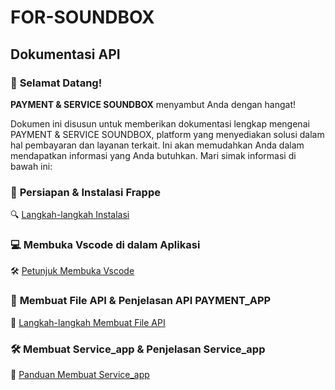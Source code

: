 # **FOR-SOUNDBOX** 

## **Dokumentasi API**

### 🎉 **Selamat Datang!**
**PAYMENT & SERVICE SOUNDBOX** menyambut Anda dengan hangat!

Dokumen ini disusun untuk memberikan dokumentasi lengkap mengenai PAYMENT & SERVICE SOUNDBOX, platform yang menyediakan solusi dalam hal pembayaran dan layanan terkait. Ini akan memudahkan Anda dalam mendapatkan informasi yang Anda butuhkan. Mari simak informasi di bawah ini:


### 🔧 **Persiapan & Instalasi Frappe**
🔍 [Langkah-langkah Instalasi](https://github.com/KenkenOC/FOR-SOUNDBOX/tree/main/Persiapan%20&%20Instalasi%20Frappe)

### 💻 **Membuka Vscode di dalam Aplikasi**
🛠️ [Petunjuk Membuka Vscode](https://github.com/KenkenOC/FOR-SOUNDBOX/tree/main/Membuka%20Vscode%20di%20dalam%20Aplikasi)

### 📝 **Membuat File API & Penjelasan API PAYMENT_APP**
🎨 [Langkah-langkah Membuat File API](https://github.com/KenkenOC/FOR-SOUNDBOX/tree/main/Membuat%20File%20API%20dan%20Penjelasan%20mengenai%20API%20Payment_app)

### 🛠️ **Membuat Service_app & Penjelasan Service_app**
🔧 [Panduan Membuat Service_app](https://github.com/KenkenOC/FOR-SOUNDBOX/tree/main/Membuat%20SERVICE_APP%20dan%20Penjelasan%20Mengenai%20API%20Service_app)
